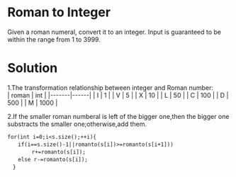 # Roman to Integer  

Given a roman numeral, convert it to an integer.
Input is guaranteed to be within the range from 1 to 3999.

# Solution  
1.The transformation relationship between integer and Roman number:  
| roman | int  |
|-------|------|
| I     | 1    |
| V     | 5    |
| X     | 10   |
| L     | 50   |
| C     | 100  |
| D     | 500  |
| M     | 1000 |

2.If the smaller roman numberal is left of the bigger one,then the  bigger one substracts the smaller one;otherwise,add them.  

```
for(int i=0;i<s.size();++i){  
　　if(i==s.size()-1||romanto(s[i])>=romanto(s[i+1]))  
 　　　　r+=romanto(s[i]);  
　　else r-=romanto(s[i]);  
　}  
```

